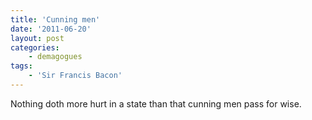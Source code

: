 ```yaml
---
title: 'Cunning men'
date: '2011-06-20'
layout: post
categories:
    - demagogues
tags:
    - 'Sir Francis Bacon'
---
```


Nothing doth more hurt in a state than that cunning men pass for wise.
